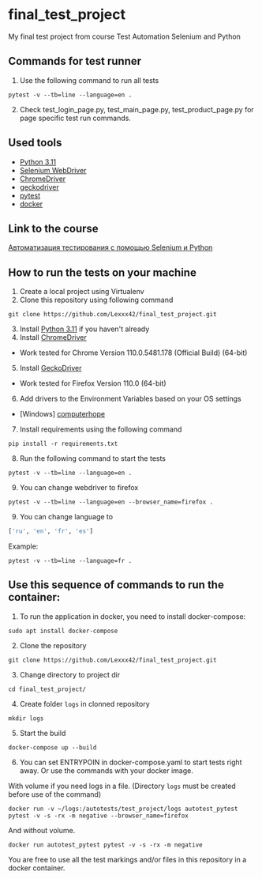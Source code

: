 # final_test_project

My final test project from course Test Automation Selenium and Python

## Commands for test runner

1. Use the following command to run all tests

```shell
pytest -v --tb=line --language=en .
```

2. Check test_login_page.py, test_main_page.py, test_product_page.py for page specific test run commands.

## Used tools

+ [Python 3.11](https://www.python.org/downloads/)
+ [Selenium WebDriver](https://www.selenium.dev/documentation/webdriver/)
+ [ChromeDriver](https://chromedriver.chromium.org/downloads)
+ [geckodriver](https://github.com/mozilla/geckodriver/releases)
+ [pytest](https://docs.pytest.org/en/7.2.x/getting-started.html)
+ [docker](https://docs.docker.com/desktop/install/linux-install/)

## Link to the course

[Автоматизация тестирования с помощью Selenium и Python](https://stepik.org/course/575/syllabus)

## How to run the tests on your machine

1. Create a local project using Virtualenv
2. Clone this repository using following command

```shell
git clone https://github.com/Lexxx42/final_test_project.git
```

3. Install [Python 3.11](https://www.python.org/downloads/) if you haven't already
4. Install [ChromeDriver](https://chromedriver.chromium.org/downloads)

+ Work tested for Chrome Version 110.0.5481.178 (Official Build) (64-bit)

5. Install [GeckoDriver](https://github.com/mozilla/geckodriver/releases/)

+ Work tested for Firefox Version 110.0 (64-bit)

6. Add drivers to the Environment Variables based on your OS settings

+ [Windows] [computerhope](https://www.computerhope.com/issues/ch000549.htm)

7. Install requirements using the following command

```shell
pip install -r requirements.txt
```

8. Run the following command to start the tests

```shell
pytest -v --tb=line --language=en .
```

9. You can change webdriver to firefox

```shell
pytest -v --tb=line --language=en --browser_name=firefox .
```

9. You can change language to

```python
['ru', 'en', 'fr', 'es']
```

Example:

```shell
pytest -v --tb=line --language=fr .
```

## Use this sequence of commands to run the container:

1. To run the application in docker, you need to install docker-compose:

```shell
sudo apt install docker-compose 
```

2. Clone the repository

```shell
git clone https://github.com/Lexxx42/final_test_project.git
```

3. Change directory to project dir

```shell
cd final_test_project/
```

4. Create folder `logs` in clonned repository

```shell
mkdir logs
```

5. Start the build

```shell
docker-compose up --build
```

6. You can set ENTRYPOIN in docker-compose.yaml to start tests right away. Or use the commands with your docker image.

With volume if you need logs in a file. (Directory `logs` must be created before use of the command)

```shell
docker run -v ~/logs:/autotests/test_project/logs autotest_pytest pytest -v -s -rx -m negative --browser_name=firefox
```

And without volume.

```shell
docker run autotest_pytest pytest -v -s -rx -m negative
```

You are free to use all the test markings and/or files in this repository in a docker container.
